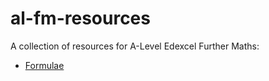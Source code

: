 # al-fm-resources

A collection of resources for A-Level Edexcel Further Maths:
- [Formulae](Formulae.md)
